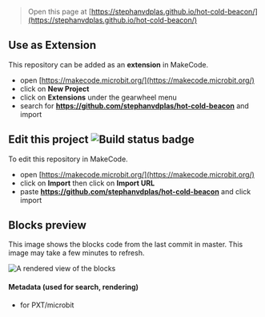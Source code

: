 
> Open this page at [https://stephanvdplas.github.io/hot-cold-beacon/](https://stephanvdplas.github.io/hot-cold-beacon/)

## Use as Extension

This repository can be added as an **extension** in MakeCode.

* open [https://makecode.microbit.org/](https://makecode.microbit.org/)
* click on **New Project**
* click on **Extensions** under the gearwheel menu
* search for **https://github.com/stephanvdplas/hot-cold-beacon** and import

## Edit this project ![Build status badge](https://github.com/stephanvdplas/hot-cold-beacon/workflows/MakeCode/badge.svg)

To edit this repository in MakeCode.

* open [https://makecode.microbit.org/](https://makecode.microbit.org/)
* click on **Import** then click on **Import URL**
* paste **https://github.com/stephanvdplas/hot-cold-beacon** and click import

## Blocks preview

This image shows the blocks code from the last commit in master.
This image may take a few minutes to refresh.

![A rendered view of the blocks](https://github.com/stephanvdplas/hot-cold-beacon/raw/master/.github/makecode/blocks.png)

#### Metadata (used for search, rendering)

* for PXT/microbit
<script src="https://makecode.com/gh-pages-embed.js"></script><script>makeCodeRender("{{ site.makecode.home_url }}", "{{ site.github.owner_name }}/{{ site.github.repository_name }}");</script>
